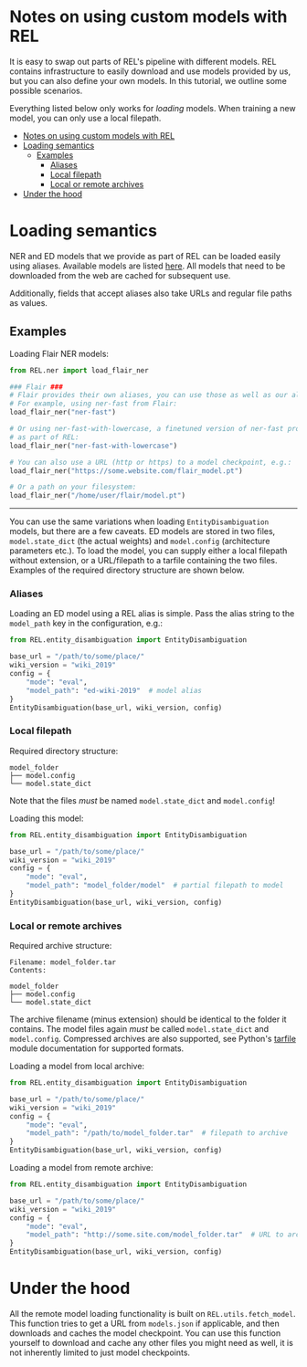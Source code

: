 # Notes on using custom models with REL
It is easy to swap out parts of REL's pipeline with different models. REL
contains infrastructure to easily download and use models provided by us, but
you can also define your own models. In this tutorial, we outline some possible
scenarios.

Everything listed below only works for *loading* models. When training a new
model, you can only use a local filepath.

- [Notes on using custom models with REL](#notes-on-using-custom-models-with-rel)
- [Loading semantics](#loading-semantics)
  - [Examples](#examples)
    - [Aliases](#aliases)
    - [Local filepath](#local-filepath)
    - [Local or remote archives](#local-or-remote-archives)
- [Under the hood](#under-the-hood)

# Loading semantics
NER and ED models that we provide as part of REL can be loaded easily using
aliases.  Available models are listed
[here](https://github.com/informagi/REL/tree/master/REL/models/models.json).
All models that need to be downloaded from the web are cached for subsequent
use.

Additionally, fields that accept aliases also take URLs and regular file paths
as values.

## Examples
Loading Flair NER models:
```python
from REL.ner import load_flair_ner

### Flair ###
# Flair provides their own aliases, you can use those as well as our aliases.
# For example, using ner-fast from Flair:
load_flair_ner("ner-fast")

# Or using ner-fast-with-lowercase, a finetuned version of ner-fast provided
# as part of REL:
load_flair_ner("ner-fast-with-lowercase")

# You can also use a URL (http or https) to a model checkpoint, e.g.:
load_flair_ner("https://some.website.com/flair_model.pt")

# Or a path on your filesystem:
load_flair_ner("/home/user/flair/model.pt")
```

---

You can use the same variations when loading `EntityDisambiguation` models, but
there are a few caveats. ED models are stored in two files, `model.state_dict`
(the actual weights) and `model.config` (architecture parameters etc.). To load
the model, you can supply either a local filepath without extension, or a
URL/filepath to a tarfile containing the two files. Examples of the required
directory structure are shown below.

### Aliases
Loading an ED model using a REL alias is simple. Pass the alias string to the
`model_path` key in the configuration, e.g.:
```python
from REL.entity_disambiguation import EntityDisambiguation

base_url = "/path/to/some/place/"
wiki_version = "wiki_2019"
config = {
    "mode": "eval",
    "model_path": "ed-wiki-2019"  # model alias
}
EntityDisambiguation(base_url, wiki_version, config)
```

### Local filepath
Required directory structure:
```
model_folder
├── model.config
└── model.state_dict
```
Note that the files *must* be named `model.state_dict` and `model.config`!

Loading this model:
```python
from REL.entity_disambiguation import EntityDisambiguation

base_url = "/path/to/some/place/"
wiki_version = "wiki_2019"
config = {
    "mode": "eval",
    "model_path": "model_folder/model"  # partial filepath to model
}
EntityDisambiguation(base_url, wiki_version, config)
```

### Local or remote archives
Required archive structure:
```
Filename: model_folder.tar
Contents:

model_folder
├── model.config
└── model.state_dict
```
The archive filename (minus extension) should be identical to the folder it
contains.  The model files again *must* be called `model.state_dict` and
`model.config`. Compressed archives are also supported, see Python's
[tarfile](https://docs.python.org/3/library/tarfile.html) module documentation
for supported formats.

Loading a model from local archive:
```python
from REL.entity_disambiguation import EntityDisambiguation

base_url = "/path/to/some/place/"
wiki_version = "wiki_2019"
config = {
    "mode": "eval",
    "model_path": "/path/to/model_folder.tar"  # filepath to archive
}
EntityDisambiguation(base_url, wiki_version, config)
```

Loading a model from remote archive:
```python
from REL.entity_disambiguation import EntityDisambiguation

base_url = "/path/to/some/place/"
wiki_version = "wiki_2019"
config = {
    "mode": "eval",
    "model_path": "http://some.site.com/model_folder.tar"  # URL to archive
}
EntityDisambiguation(base_url, wiki_version, config)
```

# Under the hood
All the remote model loading functionality is built on `REL.utils.fetch_model`.
This function tries to get a URL from `models.json` if applicable, and then
downloads and caches the model checkpoint. You can use this function yourself
to download and cache any other files you might need as well, it is not
inherently limited to just model checkpoints.

